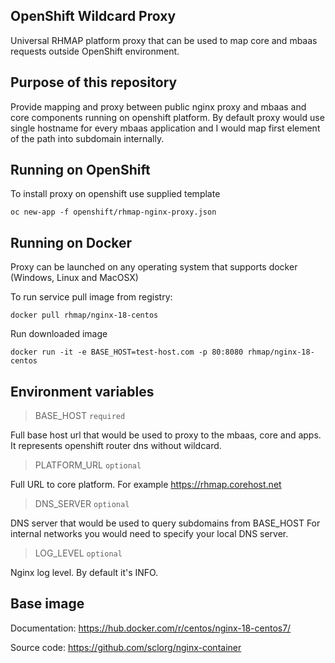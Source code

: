 ## OpenShift Wildcard Proxy

Universal RHMAP platform proxy that can be used to map core and 
mbaas requests outside OpenShift environment.

## Purpose of this repository

Provide mapping and proxy between public nginx proxy and
mbaas and core components running on openshift platform.
By default proxy would use single hostname for every mbaas application 
and I would map first element of the path into subdomain internally.

## Running on OpenShift

To install proxy on openshift use supplied template

    oc new-app -f openshift/rhmap-nginx-proxy.json

## Running on Docker

Proxy can be launched on any operating system that supports docker (Windows, Linux and MacOSX)

To run service pull image from registry:

    docker pull rhmap/nginx-18-centos

Run downloaded image 

    docker run -it -e BASE_HOST=test-host.com -p 80:8080 rhmap/nginx-18-centos

## Environment variables


>  BASE_HOST `required`

Full base host url that would be used to proxy to the mbaas, core and apps.
It represents openshift router dns without wildcard.

> PLATFORM_URL `optional`

Full URL to core platform. For example https://rhmap.corehost.net

> DNS_SERVER `optional`

DNS server that would be used to query subdomains from BASE_HOST 
For internal networks you would need to specify your local DNS server.

> LOG_LEVEL `optional` 

Nginx log level. By default it's INFO.

## Base image

Documentation:
https://hub.docker.com/r/centos/nginx-18-centos7/

Source code:
https://github.com/sclorg/nginx-container